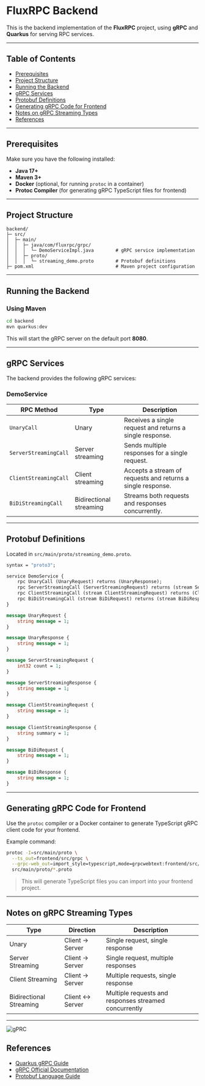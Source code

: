 # FluxRPC Backend

This is the backend implementation of the **FluxRPC** project, using **gRPC** and **Quarkus** for serving RPC services.

---

## Table of Contents

- [Prerequisites](#prerequisites)
- [Project Structure](#project-structure)
- [Running the Backend](#running-the-backend)
- [gRPC Services](#grpc-services)
- [Protobuf Definitions](#protobuf-definitions)
- [Generating gRPC Code for Frontend](#generating-grpc-code-for-frontend)
- [Notes on gRPC Streaming Types](#notes-on-grpc-streaming-types)
- [References](#references)

---

## Prerequisites

Make sure you have the following installed:

- **Java 17+**
- **Maven 3+**
- **Docker** (optional, for running `protoc` in a container)
- **Protoc Compiler** (for generating gRPC TypeScript files for frontend)

---

## Project Structure

```
backend/
├─ src/
│  ├─ main/
│  │  ├─ java/com/fluxrpc/grpc/
│  │  │  └─ DemoServiceImpl.java        # gRPC service implementation
│  │  ├─ proto/
│  │  │  └─ streaming_demo.proto        # Protobuf definitions
├─ pom.xml                              # Maven project configuration
```

---

## Running the Backend

### Using Maven

```bash
cd backend
mvn quarkus:dev
```

This will start the gRPC server on the default port **8080**.

---

## gRPC Services

The backend provides the following gRPC services:

### DemoService

| RPC Method             | Type                    | Description                                                  |
|------------------------|------------------------|--------------------------------------------------------------|
| `UnaryCall`            | Unary                  | Receives a single request and returns a single response.     |
| `ServerStreamingCall`  | Server streaming       | Sends multiple responses for a single request.             |
| `ClientStreamingCall`  | Client streaming       | Accepts a stream of requests and returns a single response. |
| `BiDiStreamingCall`    | Bidirectional streaming| Streams both requests and responses concurrently.           |

---

## Protobuf Definitions

Located in `src/main/proto/streaming_demo.proto`.

```proto
syntax = "proto3";

service DemoService {
    rpc UnaryCall (UnaryRequest) returns (UnaryResponse);
    rpc ServerStreamingCall (ServerStreamingRequest) returns (stream ServerStreamingResponse);
    rpc ClientStreamingCall (stream ClientStreamingRequest) returns (ClientStreamingResponse);
    rpc BiDiStreamingCall (stream BiDiRequest) returns (stream BiDiResponse);
}

message UnaryRequest {
    string message = 1;
}

message UnaryResponse {
    string message = 1;
}

message ServerStreamingRequest {
    int32 count = 1;
}

message ServerStreamingResponse {
    string message = 1;
}

message ClientStreamingRequest {
    string message = 1;
}

message ClientStreamingResponse {
    string summary = 1;
}

message BiDiRequest {
    string message = 1;
}

message BiDiResponse {
    string message = 1;
}
```

---

## Generating gRPC Code for Frontend

Use the `protoc` compiler or a Docker container to generate TypeScript gRPC client code for your frontend.

Example command:

```bash
protoc -I=src/main/proto \
  --ts_out=frontend/src/grpc \
  --grpc-web_out=import_style=typescript,mode=grpcwebtext:frontend/src/grpc \
  src/main/proto/*.proto
```

> This will generate TypeScript files you can import into your frontend project.

---

## Notes on gRPC Streaming Types

| Type                     | Direction                          | Description                                                                 |
|--------------------------|-----------------------------------|-----------------------------------------------------------------------------|
| Unary                    | Client → Server                   | Single request, single response                                             |
| Server Streaming         | Client → Server                   | Single request, multiple responses                                          |
| Client Streaming         | Client → Server                   | Multiple requests, single response                                          |
| Bidirectional Streaming  | Client ↔ Server                   | Multiple requests and responses streamed concurrently                      |

---

![gPRC](https://github.com/user-attachments/assets/c8714546-fe00-4648-a32a-9bac28725c99)

## References

- [Quarkus gRPC Guide](https://quarkus.io/guides/grpc)
- [gRPC Official Documentation](https://grpc.io/docs/)
- [Protobuf Language Guide](https://developers.google.com/protocol-buffers/docs/proto3)

